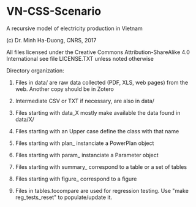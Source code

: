 # VN-CSS-Scenario
A recursive model of electricity production in Vietnam

(c) Dr. Minh Ha-Duong, CNRS, 2017

All files licensed under the  Creative Commons Attribution-ShareAlike 4.0 International
see file LICENSE.TXT
unless noted otherwise


Directory organization:

1. Files in data/ are raw data collected (PDF, XLS, web pages) from the web. Another copy should be in Zotero

2. Intermediate CSV or TXT if necessary, are also in data/

3. Files starting with data_X mostly make available the data found in data/X/

4. Files starting with an Upper case define the class with that name

5. Files starting with plan_ instanciate a PowerPlan object

6. Files starting with param_ instanciate a Parameter object

7. Files starting with summary_ correspond to a table or a set of tables

8. Files starting with figure_ correspond to a figure

9. Files in  tables.tocompare are used for regression testing. Use "make reg_tests_reset" to populate/update it.

